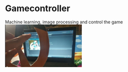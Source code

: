 # Gamecontroller
Machine learning, image processing and control the game
<img src="https://github.com/sumitvashista/Gamecontroller/blob/master/sample.jpg" width="250">
